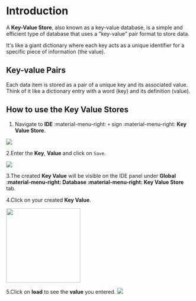 # Introduction

A **Key-Value Store**, also known as a key-value database, is a simple and efficient type of database that uses a "key-value" pair format to store data.

It's like a giant dictionary where each key acts as a unique identifier for a specific piece of information (the value).

## Key-value Pairs

Each data item is stored as a pair of a unique key and its associated value.
Think of it like a dictionary entry with a word (key) and its definition (value).

## How to use the Key Value Stores

1. Navigate to **IDE** :material-menu-right: `+` sign :material-menu-right: **Key Value Store**.

<img src= "/apps/img/key1.png">

2.Enter the **Key**, **Value** and click on `Save`.

<img src= "/apps/img/key2.png">

3.The created **Key Value** will be visible on the IDE panel under **Global :material-menu-right: Database :material-menu-right: Key Value Store** tab.

4.Click on your created **Key Value**.

<img src= "/apps/img/key3.png" width="200">

5.Click on **load** to see the **value** you entered.
<img src= "/apps/img/key4.png">
